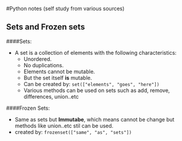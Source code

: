 #Python notes (self study from various sources)

## Sets and Frozen sets

####Sets:
* A set is a collection of elements with the following characteristics:
	* Unordered.
	* No duplications.
	* Elements cannot be mutable.
	* But the set itself **is** mutable.
	* Can be created by: `set(["elements", "goes", "here"])`
	* Various methods can be used on sets such as add, remove, differences, union..etc

####Frozen Sets:
* Same as sets but **Immutabe**, which means cannot be change but methods like union..etc stil can be used.
* created by: `frozenset(["same", "as", "sets"])`

